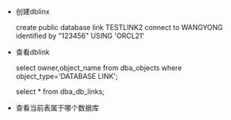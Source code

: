 - 创建dblinx

    create public database link TESTLINK2 connect to WANGYONG identified by "123456" USING 'ORCL21'
    
- 查看dblink

    select owner,object_name from dba_objects where object_type='DATABASE LINK';
    
    select * from dba_db_links;
    
- 查看当前表属于哪个数据库